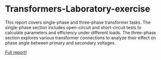 # Transformers-Laboratory-exercise
This report covers single-phase and three-phase transformer tasks. The single-phase section includes open-circuit and short-circuit tests to calculate parameters and efficiency under different loads. The three-phase section explores various transformer connections to analyze their effect on phase angle between primary and secondary voltages.

[Full report!](TET4110_Elektriske_maskiner_og_elektromagnetisk_energiomforming.pdf)
